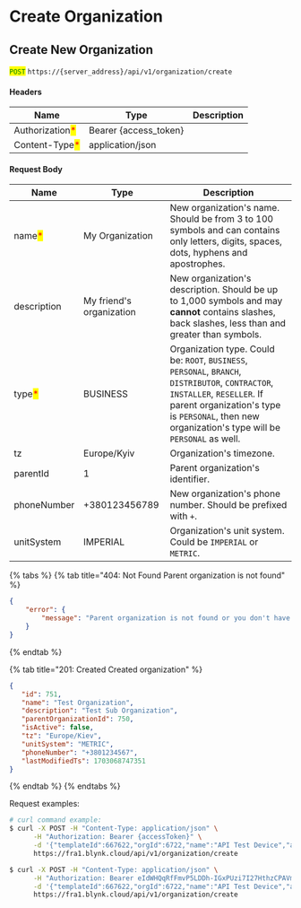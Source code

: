 # Create Organization

## Create New Organization

<mark style="color:green;">`POST`</mark> `https://{server_address}/api/v1/organization/create`

#### Headers

| Name                                            | Type                   | Description |
| ----------------------------------------------- | ---------------------- | ----------- |
| Authorization<mark style="color:red;">\*</mark> | Bearer {access\_token} |             |
| Content-Type<mark style="color:red;">\*</mark>  | application/json       |             |

#### Request Body

| Name                                   | Type                     | Description                                                                                                                                                                                                                        |
| -------------------------------------- | ------------------------ | ---------------------------------------------------------------------------------------------------------------------------------------------------------------------------------------------------------------------------------- |
| name<mark style="color:red;">\*</mark> | My Organization          | New organization's name. Should be from 3 to 100 symbols and can contains only letters, digits, spaces, dots, hyphens and apostrophes.                                                                                             |
| description                            | My friend's organization | New organization's description. Should be up to 1,000 symbols and may **cannot** contains slashes, back slashes, less than and greater than symbols.                                                                               |
| type<mark style="color:red;">\*</mark> | BUSINESS                 | Organization type. Could be: `ROOT`, `BUSINESS`, `PERSONAL`, `BRANCH`, `DISTRIBUTOR`, `CONTRACTOR`, `INSTALLER`, `RESELLER`. If parent organization's type is `PERSONAL`, then new organization's type will be `PERSONAL` as well. |
| tz                                     | Europe/Kyiv              | Organization's timezone.                                                                                                                                                                                                           |
| parentId                               | 1                        | Parent organization's identifier.                                                                                                                                                                                                  |
| phoneNumber                            | +380123456789            | New organization's phone number. Should be prefixed with `+`.                                                                                                                                                                      |
| unitSystem                             | IMPERIAL                 | Organization's unit system. Could be `IMPERIAL` or `METRIC`.                                                                                                                                                                       |

{% tabs %}
{% tab title="404: Not Found Parent organization is not found" %}
```json
{
    "error": {
        "message": "Parent organization is not found or you don't have access to it."
    }
}
```
{% endtab %}

{% tab title="201: Created Created organization" %}
```json
{
   "id": 751,
   "name": "Test Organization",
   "description": "Test Sub Organization",
   "parentOrganizationId": 750,
   "isActive": false,
   "tz": "Europe/Kiev",
   "unitSystem": "METRIC",
   "phoneNumber": "+3801234567",
   "lastModifiedTs": 1703068747351
}
```
{% endtab %}
{% endtabs %}

Request examples:

```bash
# curl command example:
$ curl -X POST -H "Content-Type: application/json" \
      -H "Authorization: Bearer {accessToken}" \
      -d '{"templateId":667622,"orgId":6722,"name":"API Test Device","address":"Test Address","ownerId":11456}' \
      https://fra1.blynk.cloud/api/v1/organization/create

$ curl -X POST -H "Content-Type: application/json" \
      -H "Authorization: Bearer eIdWHQqRfFmvP5LDDh-IGxPUzi7I27HthzCPAVmS" \
      -d '{"templateId":667622,"orgId":6722,"name":"API Test Device","address":"Test Address","ownerId":11456}' \
      https://fra1.blynk.cloud/api/v1/organization/create
```
